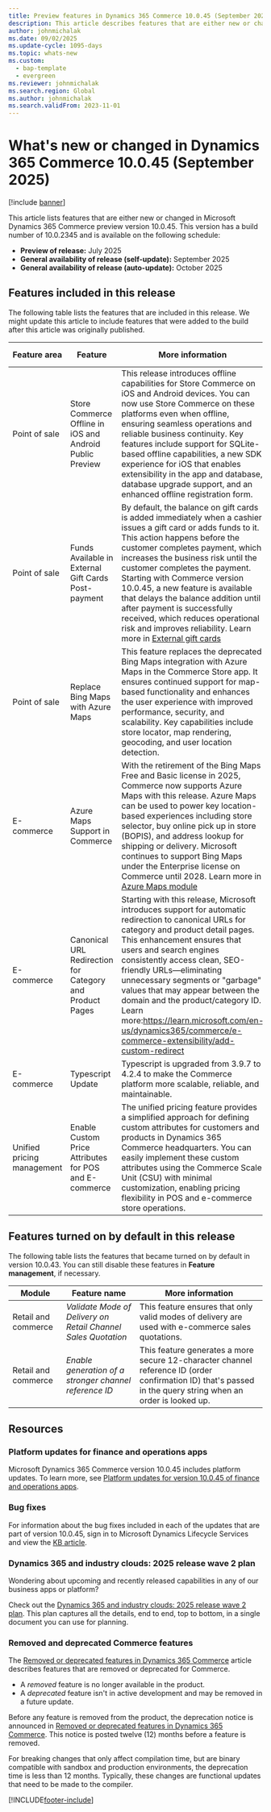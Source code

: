 ```yaml
---
title: Preview features in Dynamics 365 Commerce 10.0.45 (September 2025)
description: This article describes features that are either new or changed in Microsoft Dynamics 365 Commerce 10.0.45. 
author: johnmichalak
ms.date: 09/02/2025
ms.update-cycle: 1095-days
ms.topic: whats-new
ms.custom: 
  - bap-template
  - evergreen
ms.reviewer: johnmichalak
ms.search.region: Global
ms.author: johnmichalak
ms.search.validFrom: 2023-11-01
---
```


# What's new or changed in Dynamics 365 Commerce 10.0.45 (September 2025)

[!include [banner](../includes/banner.md)]

This article lists features that are either new or changed in Microsoft Dynamics 365 Commerce preview version 10.0.45. This version has a build number of 10.0.2345 and is available on the following schedule:

- **Preview of release:** July 2025
- **General availability of release (self-update):** September 2025
- **General availability of release (auto-update):** October 2025

## Features included in this release

The following table lists the features that are included in this release. We might update this article to include features that were added to the build after this article was originally published.

| Feature area | Feature | More information | Enabled by |
|---|---|---|---|
| Point of sale  | Store Commerce Offline in iOS and Android Public Preview  | This release introduces offline capabilities for Store Commerce on iOS and Android devices. You can now use Store Commerce on these platforms even when offline, ensuring seamless operations and reliable business continuity. Key features include support for SQLite-based offline capabilities, a new SDK experience for iOS that enables extensibility in the app and database, database upgrade support, and an enhanced offline registration form. |  Admins |
| Point of sale  | Funds Available in External Gift Cards Post-payment  | By default, the balance on gift cards is added immediately when a cashier issues a gift card or adds funds to it. This action happens before the customer completes payment, which increases the business risk until the customer completes the payment. Starting with Commerce version 10.0.45, a new feature is available that delays the balance addition until after payment is successfully received, which reduces operational risk and improves reliability. Learn more in [External gift cards](../dev-itpro/gift-card.md)  |  Admins |
| Point of sale  | Replace Bing Maps with Azure Maps | This feature replaces the deprecated Bing Maps integration with Azure Maps in the Commerce Store app. It ensures continued support for map-based functionality and enhances the user experience with improved performance, security, and scalability. Key capabilities include store locator, map rendering, geocoding, and user location detection. | Admins     |
| E-commerce | Azure Maps Support in Commerce | With the retirement of the Bing Maps Free and Basic license in 2025, Commerce now supports Azure Maps with this release. Azure Maps can be used to power key location-based experiences including store selector, buy online pick up in store (BOPIS), and address lookup for shipping or delivery. Microsoft continues to support Bing Maps under the Enterprise license on Commerce until 2028. Learn more in [Azure Maps module](../azure-maps-module.md) | Admins |
| E-commerce  | Canonical URL Redirection for Category and Product Pages | Starting with this release, Microsoft introduces support for automatic redirection to canonical URLs for category and product detail pages. This enhancement ensures that users and search engines consistently access clean, SEO-friendly URLs—eliminating unnecessary segments or "garbage" values that may appear between the domain and the product/category ID. Learn more:https://learn.microsoft.com/en-us/dynamics365/commerce/e-commerce-extensibility/add-custom-redirect | Admins     |
| E-commerce  | Typescript Update  | Typescript is upgraded from 3.9.7 to 4.2.4 to make the Commerce platform more scalable, reliable, and maintainable.|  |
| Unified pricing management | Enable Custom Price Attributes for POS and E-commerce | The unified pricing feature provides a simplified approach for defining custom attributes for customers and products in Dynamics 365 Commerce headquarters. You can easily implement these custom attributes using the Commerce Scale Unit (CSU) with minimal customization, enabling pricing flexibility in POS and e-commerce store operations. | Admins     |

## Features turned on by default in this release

The following table lists the features that became turned on by default in version 10.0.43. You can still disable these features in **Feature management**, if necessary.

| Module | Feature name | More information |
|--|--|--|
| Retail and commerce | *Validate Mode of Delivery on Retail Channel Sales Quotation* | This feature ensures that only valid modes of delivery are used with e-commerce sales quotations. |
| Retail and commerce | *Enable generation of a stronger channel reference ID* | This feature generates a more secure 12-character channel reference ID (order confirmation ID) that's passed in the query string when an order is looked up. |

## Resources

### Platform updates for finance and operations apps

Microsoft Dynamics 365 Commerce version 10.0.45 includes platform updates. To learn more, see [Platform updates for version 10.0.45 of finance and operations apps](../../fin-ops-core/fin-ops/get-started/whats-new-platform-updates-10-0-45.md). 
  
### Bug fixes

For information about the bug fixes included in each of the updates that are part of version 10.0.45, sign in to Microsoft Dynamics Lifecycle Services and view the [KB article](https://fix.lcs.dynamics.com/Issue/Details?bugId=1043223).

### Dynamics 365 and industry clouds: 2025 release wave 2 plan

Wondering about upcoming and recently released capabilities in any of our business apps or platform?

Check out the [Dynamics 365 and industry clouds: 2025 release wave 2 plan](/dynamics365/release-plan/2025wave2/). This plan captures all the details, end to end, top to bottom, in a single document you can use for planning.

### Removed and deprecated Commerce features

The [Removed or deprecated features in Dynamics 365 Commerce](removed-deprecated-features-commerce.md) article describes features that are removed or deprecated for Commerce.

- A *removed* feature is no longer available in the product.
- A *deprecated* feature isn't in active development and may be removed in a future update.

Before any feature is removed from the product, the deprecation notice is announced in [Removed or deprecated features in Dynamics 365 Commerce](removed-deprecated-features-commerce.md). This notice is posted twelve (12) months before a feature is removed.

For breaking changes that only affect compilation time, but are binary compatible with sandbox and production environments, the deprecation time is less than 12 months. Typically, these changes are functional updates that need to be made to the compiler.

[!INCLUDE[footer-include](../../includes/footer-banner.md)]
